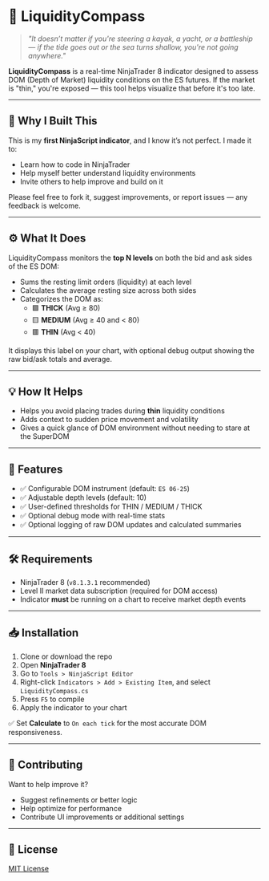 # 🧭 LiquidityCompass

> _"It doesn’t matter if you're steering a kayak, a yacht, or a battleship — if the tide goes out or the sea turns shallow, you're not going anywhere."_

**LiquidityCompass** is a real-time NinjaTrader 8 indicator designed to assess DOM (Depth of Market) liquidity conditions on the ES futures. If the market is "thin," you're exposed — this tool helps visualize that before it's too late.

---

## 📌 Why I Built This

This is my **first NinjaScript indicator**, and I know it’s not perfect. I made it to:

- Learn how to code in NinjaTrader
- Help myself better understand liquidity environments
- Invite others to help improve and build on it

Please feel free to fork it, suggest improvements, or report issues — any feedback is welcome.

---

## ⚙️ What It Does

LiquidityCompass monitors the **top N levels** on both the bid and ask sides of the ES DOM:

- Sums the resting limit orders (liquidity) at each level
- Calculates the average resting size across both sides
- Categorizes the DOM as:
  - 🟩 **THICK** (Avg ≥ 80)
  - 🟨 **MEDIUM** (Avg ≥ 40 and < 80)
  - 🟥 **THIN** (Avg < 40)

It displays this label on your chart, with optional debug output showing the raw bid/ask totals and average.

---

## 💡 How It Helps

- Helps you avoid placing trades during **thin** liquidity conditions
- Adds context to sudden price movement and volatility
- Gives a quick glance of DOM environment without needing to stare at the SuperDOM

---

## 🧪 Features

- ✅ Configurable DOM instrument (default: `ES 06-25`)
- ✅ Adjustable depth levels (default: 10)
- ✅ User-defined thresholds for THIN / MEDIUM / THICK
- ✅ Optional debug mode with real-time stats
- ✅ Optional logging of raw DOM updates and calculated summaries

---

## 🛠️ Requirements

- NinjaTrader 8 (`v8.1.3.1` recommended)
- Level II market data subscription (required for DOM access)
- Indicator **must** be running on a chart to receive market depth events

---

## 📥 Installation

1. Clone or download the repo
2. Open **NinjaTrader 8**
3. Go to `Tools > NinjaScript Editor`
4. Right-click `Indicators > Add > Existing Item`, and select `LiquidityCompass.cs`
5. Press `F5` to compile
6. Apply the indicator to your chart

✅ Set **Calculate** to `On each tick` for the most accurate DOM responsiveness.

---

## 🤝 Contributing

Want to help improve it?

- Suggest refinements or better logic
- Help optimize for performance
- Contribute UI improvements or additional settings

---

## 🪪 License

[MIT License](LICENSE)
